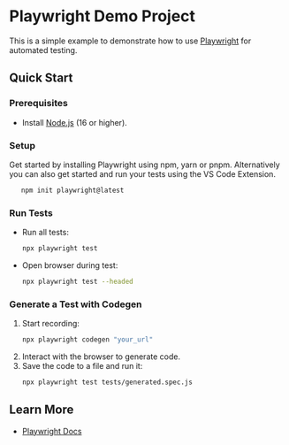 # Playwright Demo Project

This is a simple example to demonstrate how to use [Playwright](https://playwright.dev/) for automated testing.

## Quick Start

### Prerequisites
- Install [Node.js](https://nodejs.org/) (16 or higher).

### Setup

Get started by installing Playwright using npm, yarn or pnpm. Alternatively you can also get started and run your tests using the VS Code Extension.

 ```bash
    npm init playwright@latest 
  ```

### Run Tests
- Run all tests:
  ```bash
  npx playwright test
  ```
- Open browser during test:
  ```bash
  npx playwright test --headed
  ```

### Generate a Test with Codegen
1. Start recording:
   ```bash
   npx playwright codegen "your_url"
   ```
2. Interact with the browser to generate code.
3. Save the code to a file and run it:
   ```bash
   npx playwright test tests/generated.spec.js
   ```

## Learn More
- [Playwright Docs](https://playwright.dev/docs/intro)
